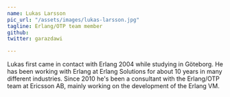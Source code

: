 ```yaml
---
name: Lukas Larsson
pic_url: "/assets/images/lukas-larsson.jpg"
tagline: Erlang/OTP team member
github:
twitter: garazdawi

---
```

Lukas first came in contact with Erlang 2004 while studying in Göteborg. He has been working with Erlang at Erlang Solutions for about 10 years in many different industries. Since 2010 he's been a consultant with the Erlang/OTP team at Ericsson AB, mainly working on the development of the Erlang VM.
